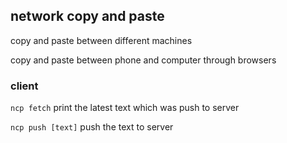 ## network copy and paste

copy and paste between different machines

copy and paste between phone and computer through browsers

### client

`ncp fetch` print the latest text which was push to server

`ncp push [text]` push the text to server

